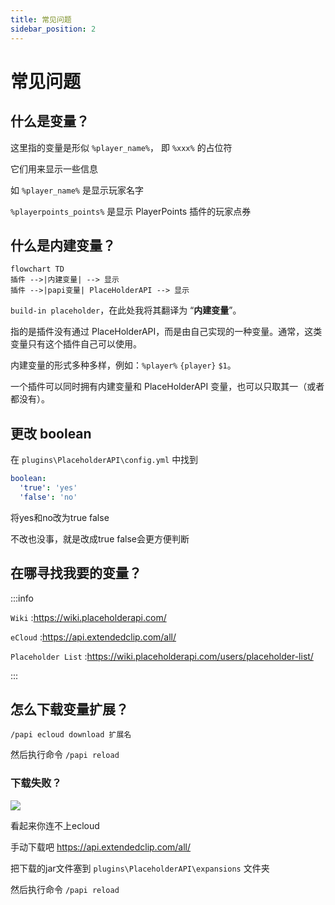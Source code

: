 ```yaml
---
title: 常见问题
sidebar_position: 2
---
```


# 常见问题

## 什么是变量？

这里指的变量是形似 `%player_name%`， 即 `%xxx%` 的占位符

它们用来显示一些信息

如 `%player_name%` 是显示玩家名字

`%playerpoints_points%` 是显示 PlayerPoints 插件的玩家点券

## 什么是内建变量？

```mermaid
flowchart TD
插件 -->|内建变量| --> 显示
插件 -->|papi变量| PlaceHolderAPI --> 显示
```

`build-in placeholder`，在此处我将其翻译为 “**内建变量**”。

指的是插件没有通过 PlaceHolderAPI，而是由自己实现的一种变量。通常，这类变量只有这个插件自己可以使用。

内建变量的形式多种多样，例如：`%player%` `{player}` `$1`。

一个插件可以同时拥有内建变量和 PlaceHolderAPI 变量，也可以只取其一（或者都没有）。

## 更改 boolean

在 `plugins\PlaceholderAPI\config.yml` 中找到

```yaml
boolean:
  'true': 'yes'
  'false': 'no'
```

将yes和no改为true false

不改也没事，就是改成true false会更方便判断

## 在哪寻找我要的变量？

:::info

`Wiki` :https://wiki.placeholderapi.com/

`eCloud` :https://api.extendedclip.com/all/

`Placeholder List` :https://wiki.placeholderapi.com/users/placeholder-list/

:::

## 怎么下载变量扩展？

```text
/papi ecloud download 扩展名
```

然后执行命令 `/papi reload`

### 下载失败？

![](_images/变量下载失败.png)

看起来你连不上ecloud

手动下载吧 https://api.extendedclip.com/all/

把下载的jar文件塞到 `plugins\PlaceholderAPI\expansions` 文件夹

然后执行命令 `/papi reload`














